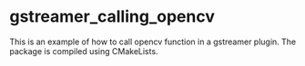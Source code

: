 # gstreamer_calling_opencv
This is an example of how to call opencv function in a gstreamer plugin. The package is compiled using CMakeLists.
